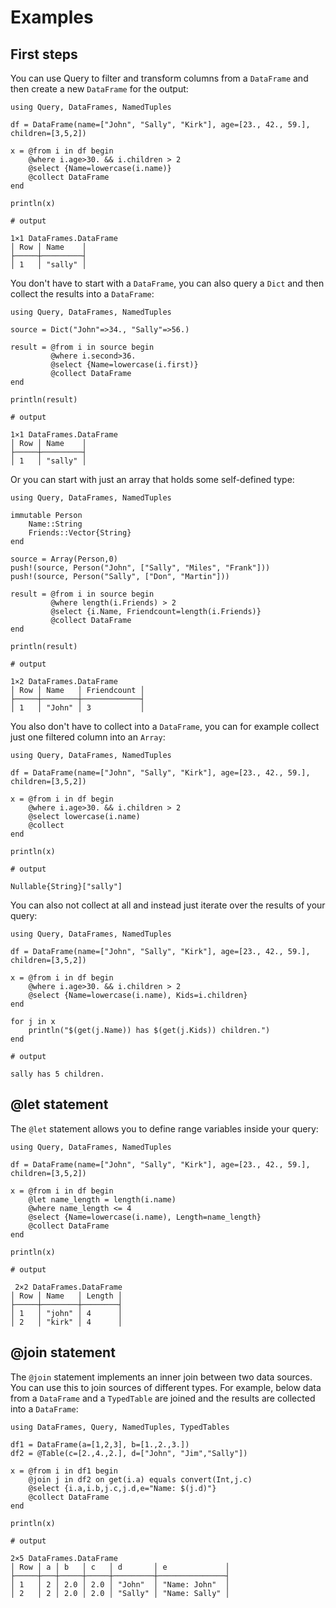 # Examples

## First steps

You can use Query to filter and transform columns from a `DataFrame` and then create a new `DataFrame` for the output:

```jldoctest
using Query, DataFrames, NamedTuples

df = DataFrame(name=["John", "Sally", "Kirk"], age=[23., 42., 59.], children=[3,5,2])

x = @from i in df begin
    @where i.age>30. && i.children > 2
    @select {Name=lowercase(i.name)}
    @collect DataFrame
end

println(x)

# output

1×1 DataFrames.DataFrame
│ Row │ Name    │
├─────┼─────────┤
│ 1   │ "sally" │
```

You don't have to start with a `DataFrame`, you can also query a `Dict` and then collect the results into a `DataFrame`:

```jldoctest
using Query, DataFrames, NamedTuples

source = Dict("John"=>34., "Sally"=>56.)

result = @from i in source begin
         @where i.second>36.
         @select {Name=lowercase(i.first)}
         @collect DataFrame
end

println(result)

# output

1×1 DataFrames.DataFrame
│ Row │ Name    │
├─────┼─────────┤
│ 1   │ "sally" │
```

Or you can start with just an array that holds some self-defined type:

```jldoctest
using Query, DataFrames, NamedTuples

immutable Person
    Name::String
    Friends::Vector{String}
end

source = Array(Person,0)
push!(source, Person("John", ["Sally", "Miles", "Frank"]))
push!(source, Person("Sally", ["Don", "Martin"]))

result = @from i in source begin
         @where length(i.Friends) > 2
         @select {i.Name, Friendcount=length(i.Friends)}
         @collect DataFrame
end

println(result)

# output

1×2 DataFrames.DataFrame
│ Row │ Name   │ Friendcount │
├─────┼────────┼─────────────┤
│ 1   │ "John" │ 3           │
```

You also don't have to collect into a `DataFrame`, you can for example collect just one filtered column into an `Array`:

```jldoctest
using Query, DataFrames, NamedTuples

df = DataFrame(name=["John", "Sally", "Kirk"], age=[23., 42., 59.], children=[3,5,2])

x = @from i in df begin
    @where i.age>30. && i.children > 2
    @select lowercase(i.name)
    @collect
end

println(x)

# output

Nullable{String}["sally"]
```

You can also not collect at all and instead just iterate over the results of your query:

```jldoctest
using Query, DataFrames, NamedTuples

df = DataFrame(name=["John", "Sally", "Kirk"], age=[23., 42., 59.], children=[3,5,2])

x = @from i in df begin
    @where i.age>30. && i.children > 2
    @select {Name=lowercase(i.name), Kids=i.children}
end

for j in x
    println("$(get(j.Name)) has $(get(j.Kids)) children.")
end

# output

sally has 5 children.
```

## @let statement

The `@let` statement allows you to define range variables inside your query:

```jldoctest
using Query, DataFrames, NamedTuples

df = DataFrame(name=["John", "Sally", "Kirk"], age=[23., 42., 59.], children=[3,5,2])

x = @from i in df begin
    @let name_length = length(i.name)
    @where name_length <= 4
    @select {Name=lowercase(i.name), Length=name_length}
    @collect DataFrame
end

println(x)

# output

 2×2 DataFrames.DataFrame
│ Row │ Name   │ Length │
├─────┼────────┼────────┤
│ 1   │ "john" │ 4      │
│ 2   │ "kirk" │ 4      │
```

## @join statement

The `@join` statement implements an inner join between two data sources. You can use this to join sources of different types. For example, below data from a `DataFrame` and a `TypedTable` are joined and the results are collected into a `DataFrame`:

```jldoctest
using DataFrames, Query, NamedTuples, TypedTables

df1 = DataFrame(a=[1,2,3], b=[1.,2.,3.])
df2 = @Table(c=[2.,4.,2.], d=["John", "Jim","Sally"])

x = @from i in df1 begin
    @join j in df2 on get(i.a) equals convert(Int,j.c)
    @select {i.a,i.b,j.c,j.d,e="Name: $(j.d)"}
    @collect DataFrame
end

println(x)

# output

2×5 DataFrames.DataFrame
│ Row │ a │ b   │ c   │ d       │ e             │
├─────┼───┼─────┼─────┼─────────┼───────────────┤
│ 1   │ 2 │ 2.0 │ 2.0 │ "John"  │ "Name: John"  │
│ 2   │ 2 │ 2.0 │ 2.0 │ "Sally" │ "Name: Sally" │
```
